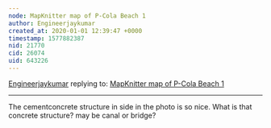```yaml
---
node: MapKnitter map of P-Cola Beach 1
author: Engineerjaykumar
created_at: 2020-01-01 12:39:47 +0000
timestamp: 1577882387
nid: 21770
cid: 26074
uid: 643226
---
```




[Engineerjaykumar](../profile/Engineerjaykumar) replying to: [MapKnitter map of P-Cola Beach 1](../notes/geoderek/12-16-2019/mapknitter-map-of-p-cola-beach-1)

----
The cementconcrete structure in side in the photo is so nice. What is that concrete structure? may be canal or bridge?